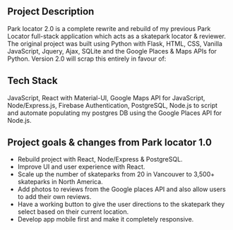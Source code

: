## Project Description

Park locator 2.0 is a complete rewrite and rebuild of my previous Park Locator full-stack application which acts as a skatepark locator & reviewer. The original project was built using Python with Flask, HTML, CSS, Vanilla JavaScript, Jquery, Ajax, SQLite and the Google Places & Maps APIs for Python. Version 2.0 will scrap this entirely in favour of:

## Tech Stack 
JavaScript, React with Material-UI, Google Maps API for JavaScript, Node/Express.js, Firebase Authentication, PostgreSQL, Node.js to script and automate populating my postgres DB using the Google Places API for Node.js.

## Project goals & changes from Park locator 1.0
- Rebuild project with React, Node/Express & PostgreSQL.
- Improve UI and user experience with React.
- Scale up the number of skateparks from 20 in Vancouver to 3,500+ skateparks in North America.
- Add photos to reviews from the Google places API and also allow users to add their own reviews.
- Have a working button to give the user directions to the skatepark they select based on their current location. 
- Develop app mobile first and make it completely responsive.